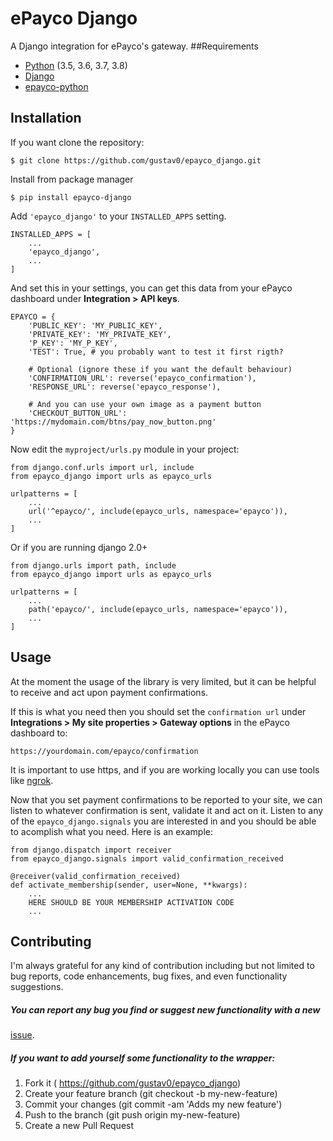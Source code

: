 # ePayco Django

A Django integration for ePayco's gateway.
##Requirements
* [Python](https://www.python.org/) (3.5, 3.6, 3.7, 3.8)
* [Django](https://github.com/django/django)
* [epayco-python](https://github.com/epayco/epayco-python)

## Installation
If you want clone the repository:
```
$ git clone https://github.com/gustav0/epayco_django.git
```

Install from package manager
```
$ pip install epayco-django
```


Add `'epayco_django'` to your `INSTALLED_APPS` setting.
```
INSTALLED_APPS = [
    ...
    'epayco_django',
    ...
]
```

And set this in your settings, you can get this data from your ePayco dashboard under **Integration > API keys**.

```
EPAYCO = {
    'PUBLIC_KEY': 'MY_PUBLIC_KEY',
    'PRIVATE_KEY': 'MY_PRIVATE_KEY',
    'P_KEY': 'MY_P_KEY',
    'TEST': True, # you probably want to test it first rigth?
    
    # Optional (ignore these if you want the default behaviour)
    'CONFIRMATION_URL': reverse('epayco_confirmation'),
    'RESPONSE_URL': reverse('epayco_response'),
    
    # And you can use your own image as a payment button
    'CHECKOUT_BUTTON_URL': 'https://mydomain.com/btns/pay_now_button.png'
}
```
Now edit the `myproject/urls.py` module in your project:

```
from django.conf.urls import url, include
from epayco_django import urls as epayco_urls

urlpatterns = [
    ...
    url('^epayco/', include(epayco_urls, namespace='epayco')),
    ...
]
```
Or if you are running django 2.0+
```
from django.urls import path, include
from epayco_django import urls as epayco_urls

urlpatterns = [
    ...
    path('epayco/', include(epayco_urls, namespace='epayco')),
    ...
]
```
## Usage
At the moment the usage of the library is very limited, but it can be helpful 
to receive and act upon payment confirmations.

If this is what you need then you should set the `confirmation url` under 
**Integrations > My site properties > Gateway options** in the ePayco dashboard to:

```
https://yourdomain.com/epayco/confirmation
```
It is important to use https, and if you are working locally you can use tools 
like [ngrok](https://ngrok.com/).

Now that you set payment confirmations to be reported to your site, we can listen 
to whatever confirmation is sent, validate it and act on it. Listen to any of the 
`epayco_django.signals` you are interested in and you should be able to acomplish 
what you need. Here is an example:
```
from django.dispatch import receiver
from epayco_django.signals import valid_confirmation_received

@receiver(valid_confirmation_received)
def activate_membership(sender, user=None, **kwargs):
    ...
    HERE SHOULD BE YOUR MEMBERSHIP ACTIVATION CODE
    ...
```



## Contributing
I'm always grateful for any kind of contribution including but not limited to bug 
reports, code enhancements, bug fixes, and even functionality suggestions.

##### You can report any bug you find or suggest new functionality with a new 
[issue](https://github.com/gustav0/epayco_django/issues).

##### If you want to add yourself some functionality to the wrapper:
1. Fork it ( https://github.com/gustav0/epayco_django)
2. Create your feature branch (git checkout -b my-new-feature)
3. Commit your changes (git commit -am 'Adds my new feature')
4. Push to the branch (git push origin my-new-feature)
5. Create a new Pull Request